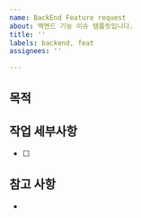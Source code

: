 ```yaml
---
name: BackEnd Feature request
about: 백엔드 기능 이슈 템플릿입니다.
title: ''
labels: backend, feat
assignees: ''

---
```


## 목적
> 

## 작업 세부사항
- [ ] 

## 참고 사항
-
